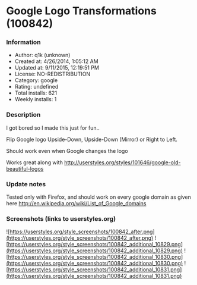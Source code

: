# Google Logo Transformations (100842)

### Information
- Author: q1k (unknown)
- Created at: 4/26/2014, 1:05:12 AM
- Updated at: 9/11/2015, 12:19:51 PM
- License: NO-REDISTRIBUTION
- Category: google
- Rating: undefined
- Total installs: 621
- Weekly installs: 1


### Description
I got bored so I made this just for fun..

Flip Google logo Upside-Down, Upside-Down (Mirror) or Right to Left. 

Should work even when Google changes the logo

Works great along with
http://userstyles.org/styles/101646/google-old-beautiful-logos

### Update notes
Tested only with Firefox, and should work on every google domain as given here http://en.wikipedia.org/wiki/List_of_Google_domains

### Screenshots (links to userstyles.org)
![https://userstyles.org/style_screenshots/100842_after.png](https://userstyles.org/style_screenshots/100842_after.png)
![https://userstyles.org/style_screenshots/100842_additional_10829.png](https://userstyles.org/style_screenshots/100842_additional_10829.png)
![https://userstyles.org/style_screenshots/100842_additional_10830.png](https://userstyles.org/style_screenshots/100842_additional_10830.png)
![https://userstyles.org/style_screenshots/100842_additional_10831.png](https://userstyles.org/style_screenshots/100842_additional_10831.png)

